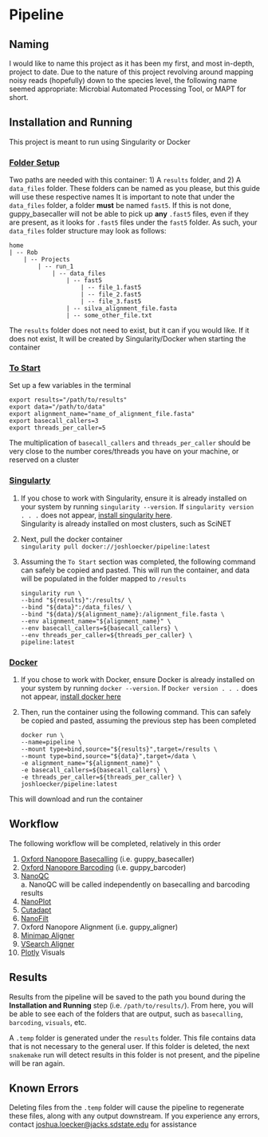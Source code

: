 # Pipeline

## Naming
I would like to name this project as it has been my first, and most in-depth, 
project to date. Due to the nature of this project revolving around mapping 
noisy reads (hopefully) down to the species level, the following name seemed 
appropriate: Microbial Automated Processing Tool, or MAPT for short.

## Installation and Running
This project is meant to run using Singularity or Docker
### <ins>Folder Setup</ins>
Two paths are needed with this container: 1) A `results` folder, and 2) A 
`data_files` folder. These folders can be named as you please, but this guide 
will use these respective names
It is important to note that under the `data_files` folder, a folder **must** 
be named `fast5`. If this is not done, guppy_basecaller will not be able to pick up **any** `.fast5` files, even if they are present, as it looks for `.fast5` files under the `fast5` folder. As such, your `data_files` folder structure may look as follows:
<br>
```
home
| -- Rob
    | -- Projects
        | -- run_1
            | -- data_files
                | -- fast5
                    | -- file_1.fast5
                    | -- file_2.fast5
                    | -- file_3.fast5
                | -- silva_alignment_file.fasta
                | -- some_other_file.txt
```
The `results` folder does not need to exist, but it can if you would like. If 
it does not exist, It will be created by Singularity/Docker when starting the 
container

### <ins>To Start</ins>
Set up a few variables in the terminal

    export results="/path/to/results"
    export data="/path/to/data"
    export alignment_name="name_of_alignment_file.fasta"
    export basecall_callers=3
    export threads_per_caller=5

   The multiplication of `basecall_callers` and `threads_per_caller` should be
   very close to the number cores/threads you have on your machine, or reserved
   on a cluster
  
   
### <ins>Singularty</ins>
1. If you chose to work with Singularity, ensure it is already installed on your 
system by running `singularity --version`. If `singularity version . . .` does not appear,
[install singularity here](https://singularity.lbl.gov/install-linux).  
Singularity is already installed on most clusters, such as SciNET

2. Next, pull the docker container  
    `singularity pull docker://joshloecker/pipeline:latest`
4. Assuming the `To Start` section was completed, the following command
can safely be copied and pasted. This will run the container, and data will be
populated in the folder mapped to `/results`
    ```
    singularity run \
    --bind "${results}":/results/ \
    --bind "${data}":/data_files/ \
    --bind "${data}/${alignment_name}:/alignment_file.fasta \
    --env alignment_name="${alignment_name}" \
    --env basecall_callers=${basecall_callers} \
    --env threads_per_caller=${threads_per_caller} \ 
    pipeline:latest
	```
   
### <ins>Docker</ins>
1. If you chose to work with Docker, ensure Docker is already installed on your 
system by running `docker --version`. If `Docker version . . .` does not appear,
[install docker here](https://docs.docker.com/get-docker/)  


3. Then, run the container using the following command. This can safely be copied
and pasted, assuming the previous step has been completed
    ```
    docker run \
    --name=pipeline \
    --mount type=bind,source="${results}",target=/results \
    --mount type=bind,source="${data}",target=/data \
    -e alignment_name="${alignment_name}" \
    -e basecall_callers=${basecall_callers} \
    -e threads_per_caller=${threads_per_caller} \
    joshloecker/pipeline:latest
    ```
   
This will download and run the container

## Workflow
The following workflow will be completed, relatively in this order
1. [Oxford Nanopore Basecalling](https://community.nanoporetech.com/protocols/Guppy-protocol/v/gpb_2003_v1_revt_14dec2018) (i.e. guppy_basecaller)
2. [Oxford Nanopore Barcoding](https://community.nanoporetech.com/protocols/Guppy-protocol/v/gpb_2003_v1_revt_14dec2018) (i.e. guppy_barcoder)
3. [NanoQC](https://github.com/wdecoster/nanoQC)  
    a. NanoQC will be called independently on basecalling and barcoding results
4. [NanoPlot](https://www.google.com/url?sa=t&rct=j&q=&esrc=s&source=web&cd=&cad=rja&uact=8&ved=2ahUKEwiz89ql2cHsAhUjAp0JHUVoCFAQFjAAegQIARAC&url=https%3A%2F%2Fgithub.com%2Fwdecoster%2FNanoPlot&usg=AOvVaw00LEGNovoQzjS5KCUxwD0v)
5. [Cutadapt](https://cutadapt.readthedocs.io/en/stable/)
6. [NanoFilt](https://www.google.com/url?sa=t&rct=j&q=&esrc=s&source=web&cd=&cad=rja&uact=8&ved=2ahUKEwigp9S92cHsAhWSLc0KHYp8C-oQFjAAegQIBBAC&url=https%3A%2F%2Fgithub.com%2Fwdecoster%2Fnanofilt&usg=AOvVaw20npdGb-VRvmFH1SY6-P6C)
7. Oxford Nanopore Alignment (i.e. guppy_aligner)
8. [Minimap Aligner](https://www.google.com/url?sa=t&rct=j&q=&esrc=s&source=web&cd=&cad=rja&uact=8&ved=2ahUKEwjUtqXD2cHsAhVCGM0KHYsKAqcQFjAAegQIARAC&url=https%3A%2F%2Fgithub.com%2Flh3%2Fminimap2&usg=AOvVaw3UvK2vgr0fj_4GS68K8V26)
9. [VSearch Aligner](https://github.com/torognes/vsearch)
10. [Plotly](https://pypi.org/project/plotly/) Visuals

## Results
Results from the pipeline will be saved to the path you bound during the 
**Installation and Running** step (i.e. `/path/to/results/`). From here, you 
will be able to see each of the folders that are output, such as `basecalling`, 
`barcoding`, `visuals`, etc.

A `.temp` folder is generated under the `results` folder. This file contains
data that is not necessary to the general user. If this folder is deleted, the
next `snakemake` run will detect results in this folder is not present, and
the pipeline will be ran again.

## Known Errors
Deleting files from the `.temp` folder will cause the pipeline to regenerate 
these files, along with any output downstream.
If you experience any errors, contact [joshua.loecker@jacks.sdstate.edu](mailto:joshua.loecker@jacks.sdstate.edu) for assistance

<!--stackedit_data:
eyJoaXN0b3J5IjpbOTIyMDg4NzE1XX0=
-->
